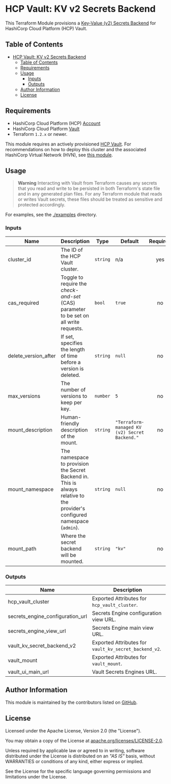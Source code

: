 # HCP Vault: KV v2 Secrets Backend

This Terraform Module provisions a [Key-Value (v2) Secrets Backend](https://www.vaultproject.io/docs/secrets/kv/kv-v2) for HashiCorp Cloud Platform (HCP) Vault.

## Table of Contents

<!-- TOC -->
* [HCP Vault: KV v2 Secrets Backend](#hcp-vault--kv-v2-secrets-backend)
  * [Table of Contents](#table-of-contents)
  * [Requirements](#requirements)
  * [Usage](#usage)
    * [Inputs](#inputs)
    * [Outputs](#outputs)
  * [Author Information](#author-information)
  * [License](#license)
<!-- TOC -->

## Requirements

* HashiCorp Cloud Platform (HCP) [Account](https://portal.cloud.hashicorp.com/sign-in)
* HashiCorp Cloud Platform [Vault](https://cloud.hashicorp.com/products/vault)
* Terraform `1.2.x` or newer.

This module requires an actively provisioned [HCP Vault](https://cloud.hashicorp.com/products/vault). For recommendations on how to deploy this cluster and the associated HashiCorp Virtual Network (HVN), see [this module](https://registry.terraform.io/modules/ksatirli/hvn-aws/hcp/latest).

## Usage

> **Warning**
> Interacting with Vault from Terraform causes any secrets that you read and write to be persisted in both Terraform's state file and in any generated plan files.
> For any Terraform module that reads or writes Vault secrets, these files should be treated as sensitive and protected accordingly.

For examples, see the [./examples](https://github.com/ksatirli/terraform-hcp-vault-kv-v2/tree/main/examples/) directory.

<!-- BEGIN_TF_DOCS -->
### Inputs

| Name | Description | Type | Default | Required |
|------|-------------|------|---------|:--------:|
| cluster_id | The ID of the HCP Vault cluster. | `string` | n/a | yes |
| cas_required | Toggle to require the _check-and-set_ (CAS) parameter to be set on all write requests. | `bool` | `true` | no |
| delete_version_after | If set, specifies the length of time before a version is deleted. | `string` | `null` | no |
| max_versions | The number of versions to keep per key. | `number` | `5` | no |
| mount_description | Human-friendly description of the mount. | `string` | `"Terraform-managed KV (v2) Secret Backend."` | no |
| mount_namespace | The namespace to provision the Secret Backend in. This is always relative to the provider's configured namespace (`admin`). | `string` | `null` | no |
| mount_path | Where the secret backend will be mounted. | `string` | `"kv"` | no |

### Outputs

| Name | Description |
|------|-------------|
| hcp_vault_cluster | Exported Attributes for `hcp_vault_cluster`. |
| secrets_engine_configuration_url | Secrets Engine configuration view URL. |
| secrets_engine_view_url | Secrets Engine main view URL. |
| vault_kv_secret_backend_v2 | Exported Attributes for `vault_kv_secret_backend_v2`. |
| vault_mount | Exported Attributes for `vault_mount`. |
| vault_ui_main_url | Vault Secrets Engines URL. |
<!-- END_TF_DOCS -->

## Author Information

This module is maintained by the contributors listed on [GitHub](https://github.com/ksatirli/terraform-hcp-vault-kv-v2/graphs/contributors).

## License

Licensed under the Apache License, Version 2.0 (the "License").

You may obtain a copy of the License at [apache.org/licenses/LICENSE-2.0](http://www.apache.org/licenses/LICENSE-2.0).

Unless required by applicable law or agreed to in writing, software distributed under the License is distributed on an _"AS IS"_ basis, without WARRANTIES or conditions of any kind, either express or implied.

See the License for the specific language governing permissions and limitations under the License.
